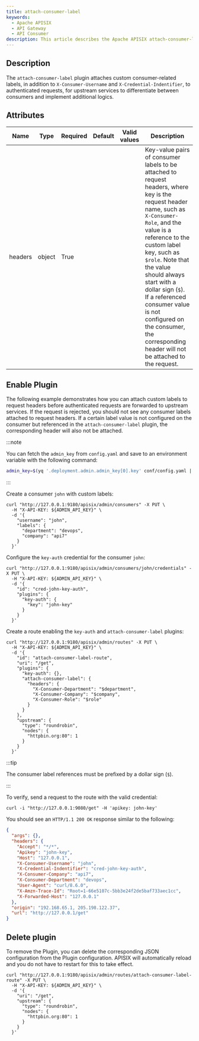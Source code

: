 ```yaml
---
title: attach-consumer-label
keywords:
  - Apache APISIX
  - API Gateway
  - API Consumer
description: This article describes the Apache APISIX attach-consumer-label plugin, which you can use to pass custom consumer labels to upstream services.
---
```


<!--
#
# Licensed to the Apache Software Foundation (ASF) under one or more
# contributor license agreements.  See the NOTICE file distributed with
# this work for additional information regarding copyright ownership.
# The ASF licenses this file to You under the Apache License, Version 2.0
# (the "License"); you may not use this file except in compliance with
# the License.  You may obtain a copy of the License at
#
#     http://www.apache.org/licenses/LICENSE-2.0
#
# Unless required by applicable law or agreed to in writing, software
# distributed under the License is distributed on an "AS IS" BASIS,
# WITHOUT WARRANTIES OR CONDITIONS OF ANY KIND, either express or implied.
# See the License for the specific language governing permissions and
# limitations under the License.
#
-->

## Description

The `attach-consumer-label` plugin attaches custom consumer-related labels, in addition to `X-Consumer-Username` and `X-Credential-Indentifier`, to authenticated requests, for upstream services to differentiate between consumers and implement additional logics.

## Attributes

| Name     | Type   | Required | Default | Valid values | Description                                                                                                                                                                                                                                                                                                                                                                                                     |
|----------|--------|----------|---------|--------------|-----------------------------------------------------------------------------------------------------------------------------------------------------------------------------------------------------------------------------------------------------------------------------------------------------------------------------------------------------------------------------------------------------------------|
| headers  | object | True     |         |              | Key-value pairs of consumer labels to be attached to request headers, where key is the request header name, such as `X-Consumer-Role`, and the value is a reference to the custom label key, such as `$role`. Note that the value should always start with a dollar sign (`$`). If a referenced consumer value is not configured on the consumer, the corresponding header will not be attached to the request. |

## Enable Plugin

The following example demonstrates how you can attach custom labels to request headers before authenticated requests are forwarded to upstream services. If the request is rejected, you should not see any consumer labels attached to request headers. If a certain label value is not configured on the consumer but referenced in the `attach-consumer-label` plugin, the corresponding header will also not be attached.

:::note

You can fetch the `admin_key` from `config.yaml` and save to an environment variable with the following command:

```bash
admin_key=$(yq '.deployment.admin.admin_key[0].key' conf/config.yaml | sed 's/"//g')
```

:::

Create a consumer `john` with custom labels:

```shell
curl "http://127.0.0.1:9180/apisix/admin/consumers" -X PUT \
  -H "X-API-KEY: ${ADMIN_API_KEY}" \
  -d '{
    "username": "john",
    "labels": {
      "department": "devops",
      "company": "api7"
    }
  }'
```

Configure the `key-auth` credential for the consumer `john`:

```shell
curl "http://127.0.0.1:9180/apisix/admin/consumers/john/credentials" -X PUT \
  -H "X-API-KEY: ${ADMIN_API_KEY}" \
  -d '{
    "id": "cred-john-key-auth",
    "plugins": {
      "key-auth": {
        "key": "john-key"
      }
    }
  }'
```

Create a route enabling the `key-auth` and `attach-consumer-label` plugins:

```shell
curl "http://127.0.0.1:9180/apisix/admin/routes" -X PUT \
  -H "X-API-KEY: ${ADMIN_API_KEY}" \
  -d '{
    "id": "attach-consumer-label-route",
    "uri": "/get",
    "plugins": {
      "key-auth": {},
      "attach-consumer-label": {
        "headers": {
          "X-Consumer-Department": "$department",
          "X-Consumer-Company": "$company",
          "X-Consumer-Role": "$role"
        }
      }
    },
    "upstream": {
      "type": "roundrobin",
      "nodes": {
        "httpbin.org:80": 1
      }
    }
  }'
```

:::tip

The consumer label references must be prefixed by a dollar sign (`$`).

:::

To verify, send a request to the route with the valid credential:

```shell
curl -i "http://127.0.0.1:9080/get" -H 'apikey: john-key'
```

You should see an `HTTP/1.1 200 OK` response similar to the following:

```json
{
  "args": {},
  "headers": {
    "Accept": "*/*",
    "Apikey": "john-key",
    "Host": "127.0.0.1",
    "X-Consumer-Username": "john",
    "X-Credential-Indentifier": "cred-john-key-auth",
    "X-Consumer-Company": "api7",
    "X-Consumer-Department": "devops",
    "User-Agent": "curl/8.6.0",
    "X-Amzn-Trace-Id": "Root=1-66e5107c-5bb3e24f2de5baf733aec1cc",
    "X-Forwarded-Host": "127.0.0.1"
  },
  "origin": "192.168.65.1, 205.198.122.37",
  "url": "http://127.0.0.1/get"
}
```

## Delete plugin

To remove the Plugin, you can delete the corresponding JSON configuration from the Plugin configuration. APISIX will automatically reload and you do not have to restart for this to take effect.

```shell
curl "http://127.0.0.1:9180/apisix/admin/routes/attach-consumer-label-route" -X PUT \
  -H "X-API-KEY: ${ADMIN_API_KEY}" \
  -d '{
    "uri": "/get",
    "upstream": {
      "type": "roundrobin",
      "nodes": {
        "httpbin.org:80": 1
      }
    }
  }'
```
